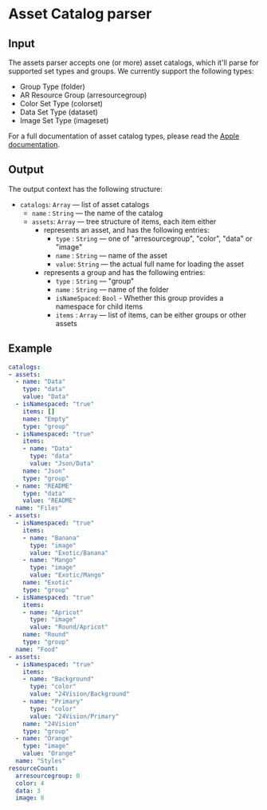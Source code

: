# Asset Catalog parser

## Input

The assets parser accepts one (or more) asset catalogs, which it'll parse for supported set types and groups. We currently support the following types:
- Group Type (folder)
- AR Resource Group (arresourcegroup)
- Color Set Type (colorset)
- Data Set Type (dataset)
- Image Set Type (imageset)

For a full documentation of asset catalog types, please read the [Apple documentation](https://developer.apple.com/library/content/documentation/Xcode/Reference/xcode_ref-Asset_Catalog_Format/AssetTypes.html).

## Output

The output context has the following structure:

 - `catalogs`: `Array` — list of asset catalogs
   - `name`  : `String` — the name of the catalog
   - `assets`: `Array` — tree structure of items, each item either
     - represents an asset, and has the following entries:
       - `type` : `String` — one of "arresourcegroup", "color", "data" or "image"
       - `name` : `String` — name of the asset
       - `value`: `String` — the actual full name for loading the asset
     - represents a group and has the following entries:
       - `type`        : `String` — "group"
       - `name`        : `String` — name of the folder
       - `isNameSpaced`: `Bool` - Whether this group provides a namespace for child items
       - `items`       : `Array` — list of items, can be either groups or other assets


## Example

```yaml
catalogs:
- assets:
  - name: "Data"
    type: "data"
    value: "Data"
  - isNamespaced: "true"
    items: []
    name: "Empty"
    type: "group"
  - isNamespaced: "true"
    items:
    - name: "Data"
      type: "data"
      value: "Json/Data"
    name: "Json"
    type: "group"
  - name: "README"
    type: "data"
    value: "README"
  name: "Files"
- assets:
  - isNamespaced: "true"
    items:
    - name: "Banana"
      type: "image"
      value: "Exotic/Banana"
    - name: "Mango"
      type: "image"
      value: "Exotic/Mango"
    name: "Exotic"
    type: "group"
  - isNamespaced: "true"
    items:
    - name: "Apricot"
      type: "image"
      value: "Round/Apricot"
    name: "Round"
    type: "group"
  name: "Food"
- assets:
  - isNamespaced: "true"
    items:
    - name: "Background"
      type: "color"
      value: "24Vision/Background"
    - name: "Primary"
      type: "color"
      value: "24Vision/Primary"
    name: "24Vision"
    type: "group"
  - name: "Orange"
    type: "image"
    value: "Orange"
  name: "Styles"
resourceCount:
  arresourcegroup: 0
  color: 4
  data: 3
  image: 8
```
